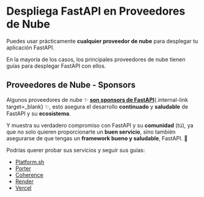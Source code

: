 # Despliega FastAPI en Proveedores de Nube

Puedes usar prácticamente **cualquier proveedor de nube** para desplegar tu aplicación FastAPI.

En la mayoría de los casos, los principales proveedores de nube tienen guías para desplegar FastAPI con ellos.

## Proveedores de Nube - Sponsors

Algunos proveedores de nube ✨ [**son sponsors de FastAPI**](../help-fastapi.md#sponsor-the-author){.internal-link target=_blank} ✨, esto asegura el desarrollo **continuado** y **saludable** de FastAPI y su **ecosistema**.

Y muestra su verdadero compromiso con FastAPI y su **comunidad** (tú), ya que no solo quieren proporcionarte un **buen servicio**, sino también asegurarse de que tengas un **framework bueno y saludable**, FastAPI. 🙇

Podrías querer probar sus servicios y seguir sus guías:

* <a href="https://docs.platform.sh/languages/python.html?utm_source=fastapi-signup&utm_medium=banner&utm_campaign=FastAPI-signup-June-2023" class="external-link" target="_blank">Platform.sh</a>
* <a href="https://docs.porter.run/language-specific-guides/fastapi" class="external-link" target="_blank">Porter</a>
* <a href="https://www.withcoherence.com/?utm_medium=advertising&utm_source=fastapi&utm_campaign=website" class="external-link" target="_blank">Coherence</a>
* <a href="https://docs.render.com/deploy-fastapi?utm_source=deploydoc&utm_medium=referral&utm_campaign=fastapi" class="external-link" target="_blank">Render</a>
* <a href="https://vercel.com/templates/next.js/nextjs-fastapi-starter" class="external-link" target="_blank">Vercel</a>
